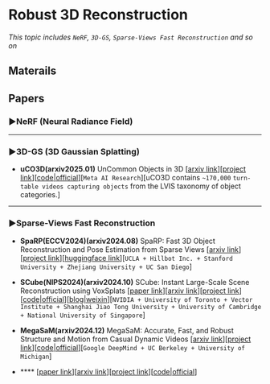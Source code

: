 # Robust 3D Reconstruction
*This topic includes `NeRF`, `3D-GS`, `Sparse-Views Fast Reconstruction` and so on*

## Materails

## Papers

### ▶NeRF (Neural Radiance Field)

***

### ▶3D-GS (3D Gaussian Splatting)

* **uCO3D(arxiv2025.01)** UnCommon Objects in 3D [[arxiv link](https://arxiv.org/abs/2501.07574)][[project link](https://uco3d.github.io/)][[code|official](https://www.github.com/facebookresearch/uco3d)][`Meta AI Research`][uCO3D contains `~170,000` `turn-table videos capturing objects` from the LVIS taxonomy of object categories.]

***

### ▶Sparse-Views Fast Reconstruction

* **SpaRP(ECCV2024)(arxiv2024.08)** SpaRP: Fast 3D Object Reconstruction and Pose Estimation from Sparse Views [[arxiv link](https://arxiv.org/abs/2408.10195)][[project link](https://chaoxu.xyz/sparp/)][[huggingface link](https://huggingface.co/spaces/sudo-ai/SpaRP)][`UCLA + Hillbot Inc. + Stanford University + Zhejiang University + UC San Diego`]

* **SCube(NIPS2024)(arxiv2024.10)** SCube: Instant Large-Scale Scene Reconstruction using VoxSplats [[paper link](https://openreview.net/forum?id=tLXgzQ5WZl)][[arxiv link](https://arxiv.org/abs/2410.20030)][[project link](https://research.nvidia.com/labs/toronto-ai/scube/)][[code|official](https://github.com/nv-tlabs/SCube)][[blog|weixin](https://mp.weixin.qq.com/s/1hPFqBHCuGq1YGePrnQ-oQ)][`NVIDIA + University of Toronto + Vector Institute + Shanghai Jiao Tong University + University of Cambridge + National University of Singapore`]

* **MegaSaM(arxiv2024.12)** MegaSaM: Accurate, Fast, and Robust Structure and Motion from Casual Dynamic Videos [[arxiv link](https://arxiv.org/abs/2412.04463)][[project link](https://mega-sam.github.io/)][[code|official](https://github.com/mega-sam/mega-sam)][`Google DeepMind + UC Berkeley + University of Michigan`]


* **** [[paper link]()][[arxiv link]()][[project link]()][[code|official]()]

